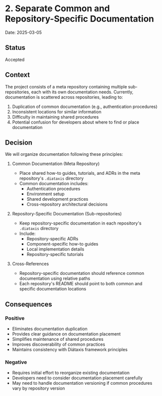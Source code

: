 # 2. Separate Common and Repository-Specific Documentation

Date: 2025-03-05

## Status

Accepted

## Context

The project consists of a meta repository containing multiple sub-repositories, each with its own documentation needs. Currently, documentation is scattered across repositories, leading to:

1. Duplication of common documentation (e.g., authentication procedures)
2. Inconsistent locations for similar information
3. Difficulty in maintaining shared procedures
4. Potential confusion for developers about where to find or place documentation

## Decision

We will organize documentation following these principles:

1. Common Documentation (Meta Repository)
   - Place shared how-to guides, tutorials, and ADRs in the meta repository's `.diataxis` directory
   - Common documentation includes:
     - Authentication procedures
     - Environment setup
     - Shared development practices
     - Cross-repository architectural decisions

2. Repository-Specific Documentation (Sub-repositories)
   - Keep repository-specific documentation in each repository's `.diataxis` directory
   - Include:
     - Repository-specific ADRs
     - Component-specific how-to guides
     - Local implementation details
     - Repository-specific tutorials

3. Cross-References
   - Repository-specific documentation should reference common documentation using relative paths
   - Each repository's README should point to both common and specific documentation locations

## Consequences

### Positive

- Eliminates documentation duplication
- Provides clear guidance on documentation placement
- Simplifies maintenance of shared procedures
- Improves discoverability of common practices
- Maintains consistency with Diátaxis framework principles

### Negative

- Requires initial effort to reorganize existing documentation
- Developers need to consider documentation placement carefully
- May need to handle documentation versioning if common procedures vary by repository version
